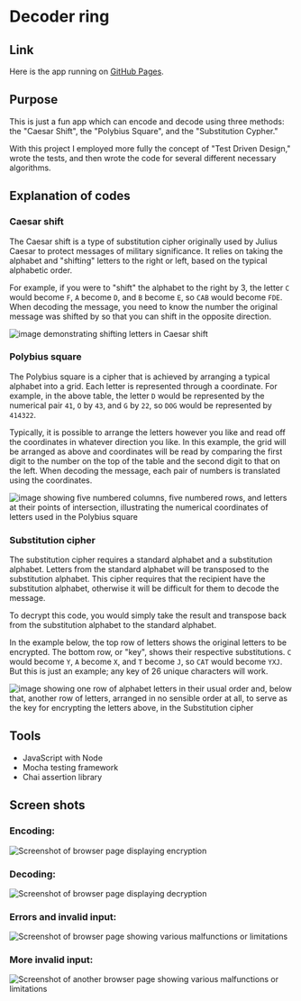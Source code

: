 # Decoder ring

## Link

Here is the app running on [GitHub Pages](https://craig-r-kelly.github.io/Decoder-ring/).

## Purpose

This is just a fun app which can encode and decode using three methods:  the "Caesar Shift", the "Polybius Square", and the "Substitution Cypher."

With this project I employed more fully the concept of "Test Driven Design," wrote the tests, and then wrote the code for several different necessary algorithms.

## Explanation of codes

### Caesar shift
The Caesar shift is a type of substitution cipher originally used by Julius Caesar to protect messages of military significance. It relies on taking the alphabet and "shifting" letters to the right or left, based on the typical alphabetic order.

For example, if you were to "shift" the alphabet to the right by 3, the letter `C` would become `F`, `A` become `D`, and `B` become `E`, so `CAB` would become `FDE`.
When decoding the message, you need to know the number the original message was shifted by so that you can shift in the opposite direction.

![image demonstrating shifting letters in `Caesar shift`](images/Caesar.png)

### Polybius square
The Polybius square is a cipher that is achieved by arranging a typical alphabet into a grid. Each letter is represented through a coordinate. For example, in the above table, the letter `D` would be represented by the numerical pair `41`, `O` by `43`, and `G` by `22`, so `DOG` would be represented by `414322`.

Typically, it is possible to arrange the letters however you like and read off the coordinates in whatever direction you like. In this example, the grid will be arranged as above and coordinates will be read by comparing the first digit to the number on the top of the table and the second digit to that on the left.
When decoding the message, each pair of numbers is translated using the coordinates.

![image showing five numbered columns, five numbered rows, and letters at their points of intersection, illustrating the numerical coordinates of letters used in the `Polybius square`](images/Polybius.png)

### Substitution cipher
The substitution cipher requires a standard alphabet and a substitution alphabet. Letters from the standard alphabet will be transposed to the substitution alphabet. This cipher requires that the recipient have the substitution alphabet, otherwise it will be difficult for them to decode the message.

To decrypt this code, you would simply take the result and transpose back from the substitution alphabet to the standard alphabet.

In the example below, the top row of letters shows the original letters to be encrypted.  The bottom row, or "key", shows their respective substitutions.  `C` would become `Y`, `A` become `X`, and `T` become `J`, so `CAT` would become `YXJ`.  But this is just an example; any key of 26 unique characters will work.

![image showing one row of alphabet letters in their usual order and, below that, another row of letters, arranged in no sensible order at all, to serve as the `key` for encrypting the letters above, in the `Substitution cipher`](images/Substitution.png) 

## Tools

* JavaScript with Node 
* Mocha testing framework 
* Chai assertion library

## Screen shots

### Encoding:
![Screenshot of browser page displaying encryption](screenshots/screenshot1.png)

### Decoding:
![Screenshot of browser page displaying decryption](screenshots/screenshot2.png)

### Errors and invalid input:
![Screenshot of browser page showing various malfunctions or limitations](screenshots/screenshot3.png)

### More invalid input:
![Screenshot of another browser page showing various malfunctions or limitations](screenshots/screenshot4.png)
